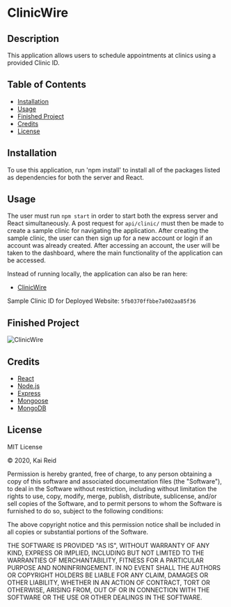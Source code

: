 # ClinicWire


## Description 

This application allows users to schedule appointments at clinics using a provided Clinic ID.

## Table of Contents

* [Installation](#installation)
* [Usage](#usage)
* [Finished Project](#finished-project)
* [Credits](#credits)
* [License](#license)

## Installation

To use this application, run 'npm install' to install all of the packages listed as dependencies for both the server and React.

## Usage 

The user must run `npm start` in order to start both the express server and React simultaneously. A post request for `api/clinic/` must then be made to create a sample clinic for navigating the application. After creating the sample clinic, the user can then sign up for a new account or login if an account was already created. After accessing an account, the user will be taken to the dashboard, where the main functionality of the application can be accessed.


Instead of running locally, the application can also be ran here:
 * [ClinicWire](https://clinic-wire.herokuapp.com/)
 
 Sample Clinic ID for Deployed Website: `5fb0370ffbbe7a002aa85f36`

## Finished Project

![ClinicWire](https://user-images.githubusercontent.com/67942678/99420372-20e0af00-28cb-11eb-83dd-a8824da8bf1b.gif)

## Credits

* [React](https://reactjs.org/)
* [Node.js](https://nodejs.org/en/)
* [Express](https://www.npmjs.com/package/express)
* [Mongoose](https://mongoosejs.com/)
* [MongoDB](https://www.mongodb.com/)

## License

MIT License

&copy; 2020, Kai Reid

Permission is hereby granted, free of charge, to any person obtaining a copy of this software and associated documentation files (the "Software"), to deal in the Software without restriction, including without limitation the rights to use, copy, modify, merge, publish, distribute, sublicense, and/or sell copies of the Software, and to permit persons to whom the Software is furnished to do so, subject to the following conditions:

The above copyright notice and this permission notice shall be included in all copies or substantial portions of the Software.

THE SOFTWARE IS PROVIDED "AS IS", WITHOUT WARRANTY OF ANY KIND, EXPRESS OR IMPLIED, INCLUDING BUT NOT LIMITED TO THE WARRANTIES OF MERCHANTABILITY, FITNESS FOR A PARTICULAR PURPOSE AND NONINFRINGEMENT. IN NO EVENT SHALL THE AUTHORS OR COPYRIGHT HOLDERS BE LIABLE FOR ANY CLAIM, DAMAGES OR OTHER LIABILITY, WHETHER IN AN ACTION OF CONTRACT, TORT OR OTHERWISE, ARISING FROM, OUT OF OR IN CONNECTION WITH THE SOFTWARE OR THE USE OR OTHER DEALINGS IN THE SOFTWARE.